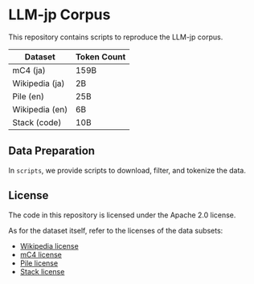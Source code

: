 # LLM-jp Corpus

This repository contains scripts to reproduce the LLM-jp corpus.

| Dataset        | Token Count |
|----------------|-------------|
| mC4 (ja)       | 159B        |
| Wikipedia (ja) | 2B          |
| Pile (en)      | 25B         |
| Wikipedia (en) | 6B          |
| Stack (code)   | 10B         |

## Data Preparation

In `scripts`, we provide scripts to download, filter, and tokenize the data.

## License

The code in this repository is licensed under the Apache 2.0 license.

As for the dataset itself, refer to the licenses of the data subsets:
- [Wikipedia license](https://huggingface.co/datasets/wikipedia#licensing-information)
- [mC4 license](https://huggingface.co/datasets/mc4#licensing-information)
- [Pile license](https://huggingface.co/datasets/EleutherAI/pile#licensing-information)
- [Stack license](https://huggingface.co/datasets/bigcode/the-stack#licensing-information)
